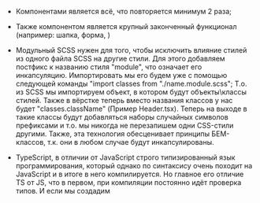 * Компонентами является всё, что повторяется минимум 2 раза;

* Также компонентом является крупный законченный функционал (например: шапка, форма, )

* Модульный SCSS нужен для того, чтобы исключить влияние стилей из одного файла SCSS на другие стили. Для этого добавляем постфикс к названию стиля "module", что означает его инкапсуляцию. Импортировать мы его будем уже с помощью следующей команды "import classes from "./name.module.scss"; Т.о. из SCSS мы импортируем объект, в котором будут объекты\классы стилей. Также в вёрстке теперь вместо названия классов у нас будет "classes.className" (Пример Header.tsx). Теперь на выходе в такие классы будут добавляться наборы случайных символов префиксами и т.о. мы никогда не перезапишем одни CSS-стили другими. Также, эта технология обесценивает принципы БЕМ-классов, т.к. они в любом случае будут инкапсулированы.

* TypeScript, в отличии от JavaScript строго типизированный язык программирования, который однако по синтаксису очень походит на JavaScript и в итоге в него компилируется. Но главное его отличие TS от JS, что в первом, при компиляции постоянно идёт проверка типов. И если мы создадим 